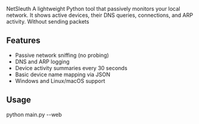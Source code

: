 NetSleuth
A lightweight Python tool that passively monitors your local network. It shows active devices, their DNS queries, connections, and ARP activity. Without sending packets

## Features

- Passive network sniffing (no probing)
- DNS and ARP logging
- Device activity summaries every 30 seconds
- Basic device name mapping via JSON
- Windows and Linux/macOS support


## Usage
python main.py --web